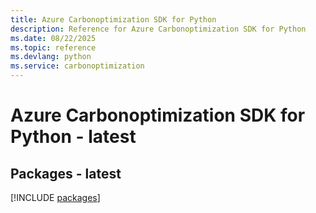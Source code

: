 ```yaml
---
title: Azure Carbonoptimization SDK for Python
description: Reference for Azure Carbonoptimization SDK for Python
ms.date: 08/22/2025
ms.topic: reference
ms.devlang: python
ms.service: carbonoptimization
---
```

# Azure Carbonoptimization SDK for Python - latest
## Packages - latest
[!INCLUDE [packages](carbonoptimization-index.md)]
